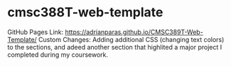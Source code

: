 # cmsc388T-web-template
GitHub Pages Link: https://adrianparas.github.io/CMSC389T-Web-Template/
Custom Changes: Adding additional CSS (changing text colors) to the sections, and
adeed another section that highlited a major project I completed during my coursework. 